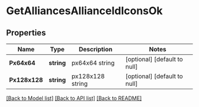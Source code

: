 # GetAlliancesAllianceIdIconsOk

## Properties
Name | Type | Description | Notes
------------ | ------------- | ------------- | -------------
**Px64x64** | **string** | px64x64 string | [optional] [default to null]
**Px128x128** | **string** | px128x128 string | [optional] [default to null]

[[Back to Model list]](../README.md#documentation-for-models) [[Back to API list]](../README.md#documentation-for-api-endpoints) [[Back to README]](../README.md)


